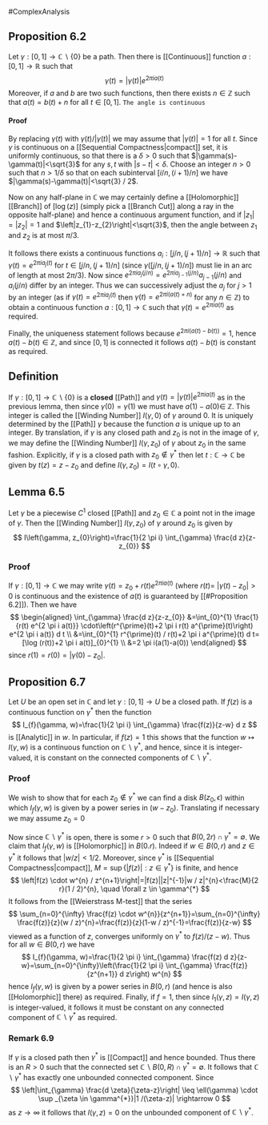 #ComplexAnalysis 

## Proposition 6.2
Let $\gamma:[0,1] \rightarrow \mathbb{C} \backslash\{0\}$ be a path. Then there is [[Continuous]] function $a:[0,1] \rightarrow \mathbb{R}$ such that
$$
\gamma(t)=|\gamma(t)| e^{2 \pi i a(t)}
$$
Moreover, if $a$ and $b$ are two such functions, then there exists $n \in \mathbb{Z}$ such that $a(t)=b(t)+n$ for all $t \in[0,1] .$
`The angle is continuous`
#### Proof
By replacing $\gamma(t)$ with $\gamma(t) /|\gamma(t)|$ we may assume that $|\gamma(t)|=1$ for all $t$. Since $\gamma$ is continuous on a [[Sequential Compactness|compact]] set, it is uniformly continuous, so that there is a $\delta>0$ such that $|\gamma(s)-\gamma(t)|<\sqrt{3}$ for any $s, t$ with $|s-t|<\delta$. Choose an integer $n>0$ such that $n>1 / \delta$ so that on each subinterval $[i / n,(i+1) / n]$ we have $|\gamma(s)-\gamma(t)|<\sqrt{3} / 2$.

Now on any half-plane in $\mathbb{C}$ we may certainly define a [[Holomorphic]] [[Branch]] of $[\log (z)]$ (simply pick a [[Branch Cut]] along a ray in the opposite half-plane) and hence a continuous argument function, and if $\left|z_{1}\right|=\left|z_{2}\right|=1$ and $\left|z_{1}-z_{2}\right|<\sqrt{3}$, then the angle between $z_{1}$ and $z_{2}$ is at most $\pi / 3$.

It follows there exists a continuous functions $a_{i}:[j / n,(j+1) / n] \rightarrow \mathbb{R}$ such that $\gamma(t)=e^{2 \pi i a_{j}(t)}$ for $t \in[j / n,(j+1) / n]$ (since $\gamma([j / n,(j+1) / n])$ must lie in an arc of length at most $2 \pi / 3)$. Now since $e^{2 \pi i a_{j}(j / n)}=e^{2 \pi i a_{j-1}(j / n)} a_{j-1}(j / n)$ and $a_{i}(j / n)$ differ by an integer. Thus we can successively adjust the $a_{j}$ for $j>1$ by an integer (as if $\gamma(t)=e^{2 \pi i a_{j}(t)}$ then $\gamma(t)=e^{2 \pi i(a(t)+n)}$ for any $\left.n \in \mathbb{Z}\right)$ to obtain a continuous function $a:[0,1] \rightarrow \mathbb{C}$ such that $\gamma(t)=e^{2 \pi i a(t)}$ as required.

Finally, the uniqueness statement follows because $e^{2 \pi i(a(t)-b(t))}=1$, hence $a(t)-b(t) \in \mathbb{Z}$, and since $[0,1]$ is connected it follows $a(t)-b(t)$ is constant as required.

## Definition
If $\gamma:[0,1] \rightarrow \mathbb{C} \backslash\{0\}$ is a **closed** [[Path]] and $\gamma(t)=|\gamma(t)| e^{2 \pi i a(t)}$ as in the previous lemma, then since $\gamma(0)=\gamma(1)$ we must have $a(1)-a(0) \in$ $\mathbb{Z}$. This integer is called the [[Winding Number]] $I(\gamma, 0)$ of $\gamma$ around $0 .$ It is uniquely determined by the [[Path]] $\gamma$ because the function $a$ is unique up to an integer. By translation, if $\gamma$ is any closed path and $z_{0}$ is not in the image of $\gamma$, we may define the [[Winding Number]] $I\left(\gamma, z_{0}\right)$ of $\gamma$ about $z_{0}$ in the same fashion. Explicitly, if $\gamma$ is a closed path with $z_{0} \notin \gamma^{*}$ then let $t: \mathbb{C} \rightarrow \mathbb{C}$ be given by $t(z)=z-z_{0}$ and define $I\left(\gamma, z_{0}\right)=I(t \circ \gamma, 0)$.

## Lemma 6.5
Let $\gamma$ be a piecewise $C^{1}$ closed [[Path]] and $z_{0} \in \mathbb{C}$ a point not in the image of $\gamma$. Then the [[Winding Number]] $I\left(\gamma, z_{0}\right)$ of $\gamma$ around $z_{0}$ is given by
$$
I\left(\gamma, z_{0}\right)=\frac{1}{2 \pi i} \int_{\gamma} \frac{d z}{z-z_{0}}
$$
### Proof
If $\gamma:[0,1] \rightarrow \mathbb{C}$ we may write $\gamma(t)=z_{0}+r(t) e^{2 \pi i a(t)}$ (where $r(t)=$ $\left|\gamma(t)-z_{0}\right|>0$ is continuous and the existence of $a(t)$ is guaranteed by [[#Proposition 6.2]]). Then we have
$$
\begin{aligned}
\int_{\gamma} \frac{d z}{z-z_{0}} &=\int_{0}^{1} \frac{1}{r(t) e^{2 \pi i a(t)}} \cdot\left(r^{\prime}(t)+2 \pi i r(t) a^{\prime}(t)\right) e^{2 \pi i a(t)} d t \\
&=\int_{0}^{1} r^{\prime}(t) / r(t)+2 \pi i a^{\prime}(t) d t=[\log (r(t))+2 \pi i a(t)]_{0}^{1} \\
&=2 \pi i(a(1)-a(0))
\end{aligned}
$$
since $r(1)=r(0)=\left|\gamma(0)-z_{0}\right|$.

## Proposition 6.7
Let $U$ be an open set in $\mathbb{C}$ and let $\gamma:[0,1] \rightarrow U$ be a closed path. If $f(z)$ is a continuous function on $\gamma^{*}$ then the function
$$
I_{f}(\gamma, w)=\frac{1}{2 \pi i} \int_{\gamma} \frac{f(z)}{z-w} d z
$$
is [[Analytic]] in $w$.
In particular, if $f(z)=1$ this shows that the function $w \mapsto I(\gamma, w)$ is a continuous function on $\mathbb{C} \backslash \gamma^{*}$, and hence, since it is integer-valued, it is constant on the connected components of $\mathbb{C} \backslash \gamma^{*}$.

### Proof
We wish to show that for each $z_{0} \notin \gamma^{*}$ we can find a disk $B\left(z_{0}, \epsilon\right)$ within which $I_{f}(\gamma, w)$ is given by a power series in $\left(w-z_{0}\right)$. Translating if necessary we may assume $z_{0}=0$

Now since $\mathbb{C} \backslash \gamma^{*}$ is open, there is some $r>0$ such that $B(0,2 r) \cap \gamma^{*}=\emptyset$. We claim that $I_{f}(\gamma, w)$ is [[Holomorphic]] in $B(0 . r)$. Indeed if $w \in B(0, r)$ and $z \in \gamma^{*}$ it follows that $|w / z|<1 / 2 .$ Moreover, since $\gamma^{*}$ is [[Sequential Compactness|compact]], $M=\sup \left\{|f(z)|: z \in \gamma^{*}\right\}$ is finite, and hence
$$
\left|f(z) \cdot w^{n} / z^{n+1}\right|=|f(z)||z|^{-1}|w / z|^{n}<\frac{M}{2 r}(1 / 2)^{n}, \quad \forall z \in \gamma^{*}
$$
It follows from the [[Weierstrass M-test]] that the series
$$
\sum_{n=0}^{\infty} \frac{f(z) \cdot w^{n}}{z^{n+1}}=\sum_{n=0}^{\infty} \frac{f(z)}{z}(w / z)^{n}=\frac{f(z)}{z}(1-w / z)^{-1}=\frac{f(z)}{z-w}
$$
viewed as a function of $z$, converges uniformly on $\gamma^{*}$ to $f(z) /(z-w)$. Thus for all $w \in B(0, r)$ we have
$$
I_{f}(\gamma, w)=\frac{1}{2 \pi i} \int_{\gamma} \frac{f(z) d z}{z-w}=\sum_{n=0}^{\infty}\left(\frac{1}{2 \pi i} \int_{\gamma} \frac{f(z)}{z^{n+1}} d z\right) w^{n}
$$
hence $I_{f}(\gamma, w)$ is given by a power series in $B(0, r)$ (and hence is also [[Holomorphic]] there) as required. Finally, if $f=1$, then since $I_{1}(\gamma, z)=I(\gamma, z)$ is integer-valued, it follows it must be constant on any connected component of $\mathbb{C} \backslash \gamma^{*}$ as required.

### Remark 6.9
If $\gamma$ is a closed path then $\gamma^{*}$ is [[Compact]] and hence bounded. Thus there is an $R>0$ such that the connected set $\mathbb{C} \backslash B(0, R) \cap \gamma^{*}=\emptyset .$ It follows that $\mathbb{C} \backslash \gamma^{*}$ has exactly one unbounded connected component. Since
$$
\left|\int_{\gamma} \frac{d \zeta}{\zeta-z}\right| \leq \ell(\gamma) \cdot \sup _{\zeta \in \gamma^{*}}|1 /(\zeta-z)| \rightarrow 0
$$
as $z \rightarrow \infty$ it follows that $I(\gamma, z)=0$ on the unbounded component of $\mathbb{C} \backslash \gamma^{*}$.